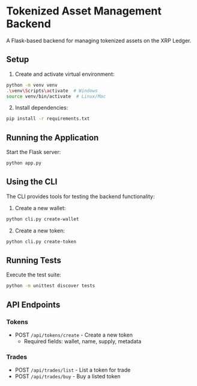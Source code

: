 # Tokenized Asset Management Backend

A Flask-based backend for managing tokenized assets on the XRP Ledger.

## Setup

1. Create and activate virtual environment:
```bash
python -m venv venv
.\venv\Scripts\activate  # Windows
source venv/bin/activate  # Linux/Mac
```

2. Install dependencies:
```bash
pip install -r requirements.txt
```

## Running the Application

Start the Flask server:
```bash
python app.py
```

## Using the CLI

The CLI provides tools for testing the backend functionality:

1. Create a new wallet:
```bash
python cli.py create-wallet
```

2. Create a new token:
```bash
python cli.py create-token
```

## Running Tests

Execute the test suite:
```bash
python -m unittest discover tests
```

## API Endpoints

### Tokens
- POST `/api/tokens/create` - Create a new token
  - Required fields: wallet, name, supply, metadata

### Trades
- POST `/api/trades/list` - List a token for trade
- POST `/api/trades/buy` - Buy a listed token 